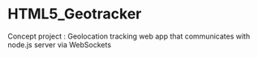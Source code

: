 HTML5_Geotracker
================

Concept project : Geolocation tracking web app that communicates with node.js server via WebSockets